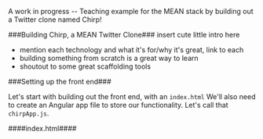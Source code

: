 A work in progress -- Teaching example for the MEAN stack by building out a Twitter clone named Chirp!

###Building Chirp, a MEAN Twitter Clone###
insert cute little intro here

- mention each technology and what it's for/why it's great, link to each
- building something from scratch is a great way to learn
- shoutout to some great scaffolding tools

###Setting up the front end###

Let's start with building out the front end, with  an `index.html` 
We'll also need to create an Angular app file to store our functionality. Let's call that `chirpApp.js`.

####index.html####
